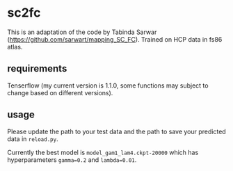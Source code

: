 # sc2fc

This is an adaptation of the code by Tabinda Sarwar (https://github.com/sarwart/mapping_SC_FC).
Trained on HCP data in fs86 atlas.

## requirements
Tenserflow (my current version is 1.1.0, some functions may subject to change based on different versions).

## usage
Please update the path to your test data and the path to save your predicted data in `reload.py`.

Currently the best model is `model_gam1_lam4.ckpt-20000` which has hyperparameters `gamma=0.2` and `lambda=0.01`.
